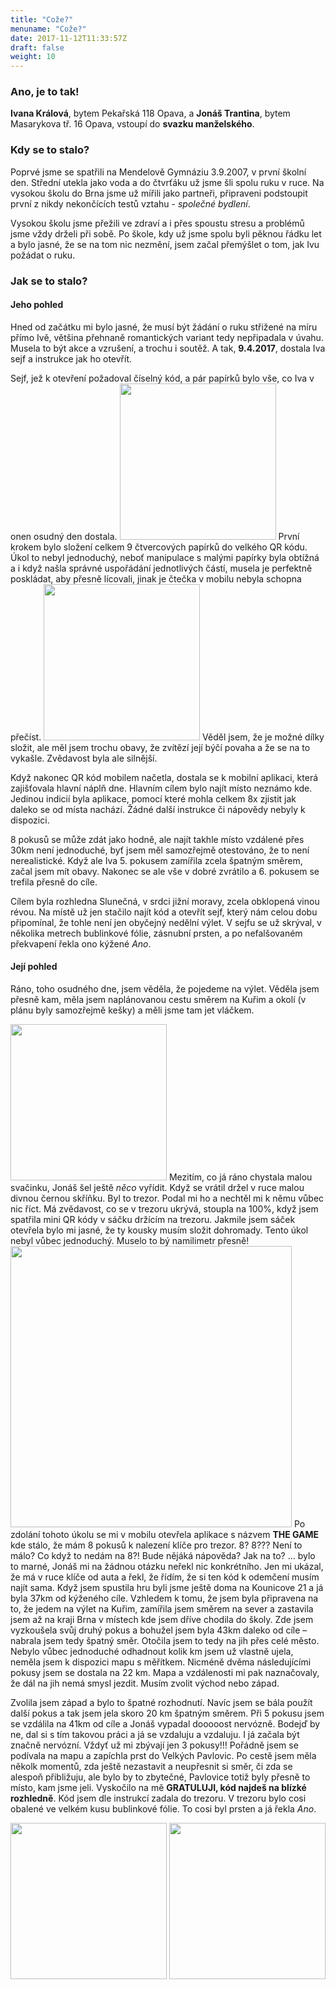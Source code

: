 ```yaml
---
title: "Cože?"
menuname: "Cože?"
date: 2017-11-12T11:33:57Z
draft: false
weight: 10
---
```


### Ano, je to tak!

**Ivana Králová**, bytem Pekařská 118 Opava, a **Jonáš Trantina**, bytem Masarykova tř.
16 Opava, vstoupí do **svazku manželského**.

### Kdy se to stalo?

Poprvé jsme se spatřili na Mendelově Gymnáziu 3.9.2007, v první školní den.
Střední utekla jako voda a do čtvrťáku už jsme šli spolu ruku v ruce. Na
vysokou školu do Brna jsme už mířili jako partneři, připraveni podstoupit první
z nikdy nekončících testů vztahu - *společné bydlení*.

Vysokou školu jsme přežili ve zdraví a i přes spoustu stresu a problémů jsme
vždy drželi při sobě. Po škole, kdy už jsme spolu byli pěknou řádku let a bylo
jasné, že se na tom nic nezmění, jsem začal přemýšlet o tom, jak Ivu požádat o ruku.


### Jak se to stalo?
#### Jeho pohled
Hned od začátku mi bylo jasné, že musí být žádání o ruku střižené na míru přímo
Ivě, většina přehnaně romantických variant tedy nepřipadala v úvahu. Musela to
být akce a vzrušení, a trochu i soutěž. A tak, **9.4.2017**, dostala Iva sejf a
instrukce jak ho otevřít.

Sejf, jež k otevření požadoval číselný kód, a pár papírků bylo vše, co Iva v
onen osudný den dostala. 
<a href="images/safe.jpg" class="img"><img src="images/safe_small.jpg" height=250/></a>
První krokem bylo složení celkem 9
čtvercových papírků do velkého QR kódu. Úkol to nebyl jednoduchý, neboť
manipulace s malými papírky byla obtížná a i když našla správné uspořádání
jednotlivých částí, musela je perfektně poskládat, aby přesně lícovali, jinak
je čtečka v mobilu nebyla schopna přečíst.
<a href="/images/puzzle.jpg" class="img"><img src="/images/puzzle_small.jpg" height="250"/></a>
Věděl jsem, že je možné dílky složit, ale měl jsem trochu obavy, že zvítězí její
býčí povaha a že se na to vykašle. Zvědavost byla ale silnější.

Když nakonec QR kód mobilem načetla, dostala se k mobilní aplikaci, která
zajišťovala hlavní náplň dne. Hlavním cílem bylo najít místo neznámo kde.
Jedinou indicií byla aplikace, pomocí které mohla celkem 8x zjistit jak daleko
se od místa nachází. Žádné další instrukce či nápovědy nebyly k dispozici.

8 pokusů se může zdát jako hodně, ale najít takhle místo vzdálené přes 30km
není jednoduché, byť jsem měl samozřejmě otestováno, že to není nerealistické.
Když ale Iva 5. pokusem zamířila zcela špatným směrem, začal jsem mít obavy.
Nakonec se ale vše v dobré zvrátilo a 6. pokusem se trefila přesně do cíle.

Cílem byla rozhledna Slunečná, v srdci jižní moravy, zcela obklopená vinou
révou. Na místě už jen stačilo najít kód a otevřít sejf, který nám celou dobu
připomínal, že tohle není jen obyčejný nedělní výlet. V sejfu se už skrýval, v
několika metrech bublinkové fólie, zásnubní prsten, a po nefalšovaném
překvapení řekla ono kýžené *Ano*.

#### Její pohled
Ráno, toho osudného dne, jsem věděla, že pojedeme na výlet. Věděla jsem přesně
kam, měla jsem naplánovanou cestu směrem na Kuřim a okolí (v plánu byly
samozřejmě kešky) a měli jsme tam jet vláčkem.

<a href="images/app.jpg" class="img"><img src="images/app_small.jpg" height=250></a>
Mezitím, co já ráno chystala malou svačinku, Jonáš šel ještě *něco* vyřídit.
Když se vrátil držel v ruce malou divnou černou skříňku. Byl to trezor. Podal
mi ho a nechtěl mi k němu vůbec nic říct. Má zvědavost, co se v trezoru ukrývá,
stoupla na 100%, když jsem spatřila mini QR kódy v sáčku držícím na trezoru.
Jakmile jsem sáček otevřela bylo mi jasné, že ty kousky musím složit dohromady.
Tento úkol nebyl vůbec jednoduchý. Muselo to bý namilimetr přesně!
<a href="images/game.jpg" class="img"><img src="images/game.jpg" height=450></a>
Po zdolání tohoto úkolu se mi v mobilu otevřela aplikace s názvem **THE
GAME** kde stálo, že mám 8 pokusů k nalezení klíče pro trezor. 8? 8??? Není to
málo? Co když to nedám na 8?! Bude nějáká nápověda? Jak na to? ... bylo to
marné, Jonáš mi na žádnou otázku neřekl nic konkrétního. Jen mi ukázal, že má v
ruce klíče od auta a řekl, že řídím, že si ten kód k odemčení musím najít sama.
Když jsem spustila hru byli jsme ještě doma na Kounicove 21 a já byla 37km od
kýženého cíle.  Vzhledem k tomu, že jsem byla připravena na to, že jedem na
výlet na Kuřim, zamířila jsem směrem na sever a zastavila jsem až na kraji Brna
v místech kde jsem dříve chodila do školy. Zde jsem vyzkoušela svůj druhý pokus
a bohužel jsem byla 43km daleko od cíle – nabrala jsem tedy špatný směr.
Otočila jsem to tedy na jih přes celé město. Nebylo vůbec jednoduché odhadnout
kolik km jsem už vlastně ujela, neměla jsem k dispozici mapu s měřítkem.
Nicméně dvěma následujícími pokusy jsem se dostala na 22 km. Mapa a vzdálenosti
mi pak naznačovaly, že dál na jih nemá smysl jezdit. Musím zvolit východ nebo
západ.

Zvolila jsem západ a bylo to špatné rozhodnutí. Navíc jsem se bála použít další
pokus a tak jsem jela skoro 20 km špatným směrem. Při 5 pokusu jsem se vzdálila
na 41km od cíle a Jonáš vypadal dooooost nervózně. Bodejď by ne, dal si s tím
takovou práci a já se vzdaluju a vzdaluju. I já začala být značně nervózní.
Vždyť už mi zbývají jen 3 pokusy!!! Pořádně jsem se podívala na mapu a
zapíchla prst do Velkých Pavlovic. Po cestě jsem měla několk momentů, zda ještě
nezastavit a neupřesnit si směr, či zda se alespoň přibližuju, ale bylo by to
zbytečné, Pavlovice totiž byly přesně to místo, kam jsme jeli. Vyskočilo na mě
**GRATULUJI, kód najdeš na blízké rozhledně**.  Kód jsem dle instrukcí zadala do
trezoru. V trezoru bylo cosi obalené ve velkém kusu bublinkové fólie.  To cosi
byl prsten a já řekla *Ano*.
<div class="clear"></div>
<a href="images/slunecna.jpg" class="img img-left"><img src="images/slunecna_small.jpg" height=250></a>
<a href="images/together.jpg" class="img"><img src="images/together_small.jpg" height=250></a>
